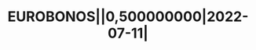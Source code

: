 ---
layout: asset
title: EUROBONOS||0,500000000|2022-07-11|                          
isin: XS1594335363
---
